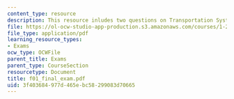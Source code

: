 ```yaml
---
content_type: resource
description: This resource inludes two questions on Transportation Systems.
file: https://ol-ocw-studio-app-production.s3.amazonaws.com/courses/1-221j-transportation-systems-fall-2004/3f403684977d465ebc58299083d70665_f01_final_exam.pdf
file_type: application/pdf
learning_resource_types:
- Exams
ocw_type: OCWFile
parent_title: Exams
parent_type: CourseSection
resourcetype: Document
title: f01_final_exam.pdf
uid: 3f403684-977d-465e-bc58-299083d70665
---
```

